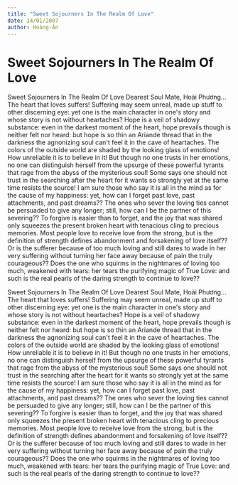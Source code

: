 ```yaml
---
title: "Sweet Sojourners In The Realm Of Love"
date: 14/01/2007
author: Hoàng-Ân
---
```


# Sweet Sojourners In The Realm Of Love

Sweet Sojourners In The Realm Of Love
Dearest Soul Mate, Hoài Phương...
     The heart that loves suffers! Suffering may seem unreal, made up stuff to other discerning eye: yet one is the main character in one's story and whose story is not without heartaches?  Hope is a veil of shadowy substance: even in the darkest moment of the heart, hope prevails though is neither felt nor heard: but hope is so thin an Ariande thread that in the darkness the agnonizing soul can't feel it in the cave of heartaches.
     The colors of the outside world are shaded by the looking glass of emotions!  How unreliable it is to believe in it!  But though no one trusts in her emotions, no one can distinguish herself from the upsurge of these powerful tyrants that rage from the abyss of the mysterious soul!  Some says one should not trust in the searching after the heart for it wants so strongly yet at the same time resists the source!  I am sure those who say it is all in the mind as for the cause of my happiness: yet, how can I forget past love, past attachments, and past dreams??  The ones who sever the loving ties cannot be persuaded to give any longer; still, how can I be the partner of this severing??  To forgive is easier than to forget, and the joy that was shared only squeezes the present broken heart with tenacious cling to precious memories.
     Most people love to receive love from the strong, but is the definition of strength defines abandonment and forsakening of love itself??  Or is the sufferer because of too much loving and still dares to wade in her very suffering without turning her face away because of pain the truly courageous?? Does the one who squirms in the nightmares of loving too much, weakened with tears: her tears the purifying magic of True Love: and such is the real pearls of the daring strength to continue to love??

Sweet Sojourners In The Realm Of Love
Dearest Soul Mate, Hoài Phương...
     The heart that loves suffers! Suffering may seem unreal, made up stuff to other discerning eye: yet one is the main character in one's story and whose story is not without heartaches?  Hope is a veil of shadowy substance: even in the darkest moment of the heart, hope prevails though is neither felt nor heard: but hope is so thin an Ariande thread that in the darkness the agnonizing soul can't feel it in the cave of heartaches.
     The colors of the outside world are shaded by the looking glass of emotions!  How unreliable it is to believe in it!  But though no one trusts in her emotions, no one can distinguish herself from the upsurge of these powerful tyrants that rage from the abyss of the mysterious soul!  Some says one should not trust in the searching after the heart for it wants so strongly yet at the same time resists the source!  I am sure those who say it is all in the mind as for the cause of my happiness: yet, how can I forget past love, past attachments, and past dreams??  The ones who sever the loving ties cannot be persuaded to give any longer; still, how can I be the partner of this severing??  To forgive is easier than to forget, and the joy that was shared only squeezes the present broken heart with tenacious cling to precious memories.
     Most people love to receive love from the strong, but is the definition of strength defines abandonment and forsakening of love itself??  Or is the sufferer because of too much loving and still dares to wade in her very suffering without turning her face away because of pain the truly courageous?? Does the one who squirms in the nightmares of loving too much, weakened with tears: her tears the purifying magic of True Love: and such is the real pearls of the daring strength to continue to love??
